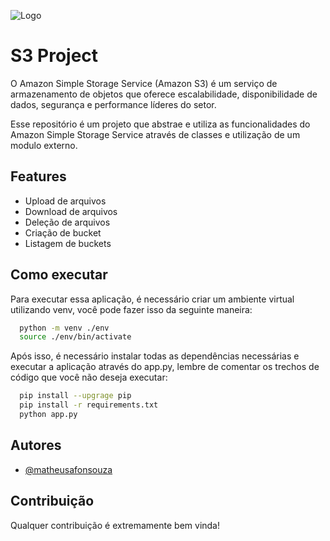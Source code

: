 
![Logo](https://www.eescorporation.com/wp-content/uploads/2021/09/Amazon-S3-performance.png)


# S3 Project

O Amazon Simple Storage Service (Amazon S3) é um serviço de armazenamento de objetos que oferece escalabilidade, disponibilidade de dados, segurança e performance líderes do setor.

Esse repositório é um projeto que abstrae e utiliza as funcionalidades do Amazon Simple Storage Service através de classes e utilização de um modulo externo.




## Features

- Upload de arquivos
- Download de arquivos
- Deleção de arquivos
- Criação de bucket
- Listagem de buckets


## Como executar

Para executar essa aplicação, é necessário criar um ambiente virtual utilizando venv, você pode fazer isso da seguinte maneira:

```bash
  python -m venv ./env
  source ./env/bin/activate
```
  
Após isso, é necessário instalar todas as dependências necessárias e executar a aplicação através do app.py, lembre de comentar os trechos de código que você não deseja executar:
```bash
  pip install --upgrage pip
  pip install -r requirements.txt
  python app.py
```
    
## Autores

- [@matheusafonsouza](https://www.github.com/matheusafonsouza)


## Contribuição

Qualquer contribuição é extremamente bem vinda!
